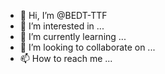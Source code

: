 - 👋 Hi, I’m @BEDT-TTF
- 👀 I’m interested in ...
- 🌱 I’m currently learning ...
- 💞️ I’m looking to collaborate on ...
- 📫 How to reach me ...

<!---
BEDT-TTF/BEDT-TTF is a ✨ special ✨ repository because its `README.md` (this file) appears on your GitHub profile.
You can click the Preview link to take a look at your changes.
--->
